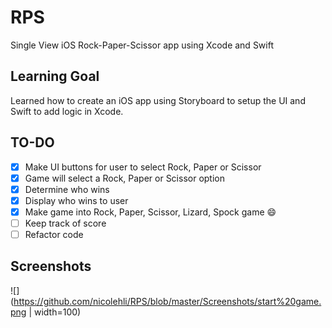 # RPS
Single View iOS Rock-Paper-Scissor app using Xcode and Swift

## Learning Goal 
Learned how to create an iOS app using Storyboard to setup the UI and Swift to add logic in Xcode.

## TO-DO
- [x] Make UI buttons for user to select Rock, Paper or Scissor
- [x] Game will select a Rock, Paper or Scissor option 
- [x] Determine who wins
- [x] Display who wins to user
- [x] Make game into Rock, Paper, Scissor, Lizard, Spock game :smile:
- [ ] Keep track of score
- [ ] Refactor code

## Screenshots
![](https://github.com/nicolehli/RPS/blob/master/Screenshots/start%20game.png | width=100)
